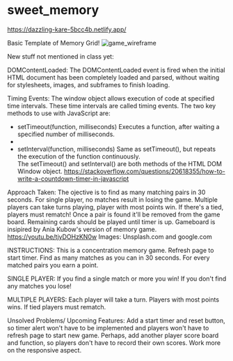 # sweet_memory
https://dazzling-kare-5bcc4b.netlify.app/

Basic Template of Memory Grid! 
![game_wireframe](https://user-images.githubusercontent.com/79131508/148714803-d7098d65-1c24-4113-867e-4b6acc4b629a.jpg)


New stuff not mentioned in class yet:

DOMContentLoaded:
The DOMContentLoaded event is fired when the initial HTML document has been completely loaded and parsed, without waiting for stylesheets, images, and subframes to finish loading. 

Timing Events:
The window object allows execution of code at specified time intervals.
These time intervals are called timing events.
The two key methods to use with JavaScript are:
* setTimeout(function, milliseconds) Executes a function, after waiting a specified number of milliseconds.
* 
* setInterval(function, milliseconds) Same as setTimeout(), but repeats the execution of the function continuously.
The setTimeout() and setInterval() are both methods of the HTML DOM Window object.
https://stackoverflow.com/questions/20618355/how-to-write-a-countdown-timer-in-javascript

Approach Taken:
The ojective is to find as many matching pairs in 30 seconds. For single player, no matches result in losing the game. Multiple players can take turns playing, player with most points win. If there's a tied, players must rematch! Once a pair is found it'll be removed from the game board. Remaining cards should be played until timer is up. Gameboard is insipired by Ania Kubow's version of memory game. https://youtu.be/tjyDOHzKN0w 
Images: Unsplash.com and google.com

INSTRUCTIONS:
This is a concentration memory game.
Refresh page to start timer.
Find as many matches as you can in 30 seconds.
For every matched pairs you earn a point.

SINGLE PLAYER:
If you find a single match or more you win!
If you don't find any matches you lose!

MULTIPLE PLAYERS:
Each player will take a turn.
Players with most points wins.
If tied players must rematch.

Unsolved Problems/ Upcoming Features:
Add a start timer and reset button, so timer alert won't have to be implemented and players won't have to refresh page to start new game. Perhaps, add another player score board and function, so players don't have to record their own scores. Work more on the responsive aspect.
